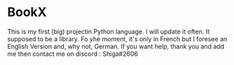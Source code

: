 # BookX
This is my first (big) projectin Python language.
I will update it often.
It supposed to be a library. Fo yhe moment, it's only in French but I foresee an English Version and, why not, German.
If you want help, thank you and add me then contact me on discord : Shiga#2606
